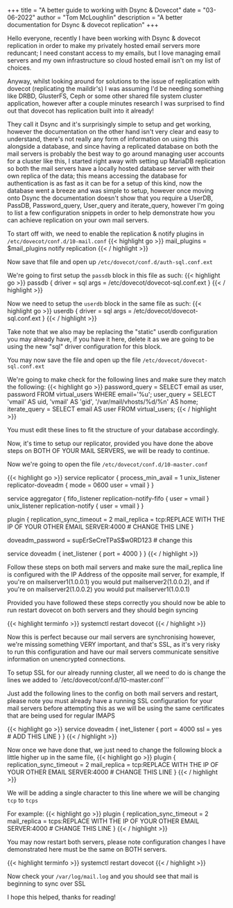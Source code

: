 +++
title = "A better guide to working with Dsync & Dovecot"
date = "03-06-2022"
author = "Tom McLoughlin"
description = "A better documentation for Dsync & dovecot replication"
+++

Hello everyone, recently I have been working with Dsync & dovecot replication in order to make my privately hosted email servers more reduncant; I need constant access to my emails, but I love managing email servers and my own infrastructure so cloud hosted email isn't on my list of choices.

Anyway, whilst looking around for solutions to the issue of replication with dovecot (replicating the maildir's) I was assuming I'd be needing something like DRBD, GlusterFS, Ceph or some other shared file system cluster application, however after a couple minutes research I was surprised to find out that dovecot has replication built into it already!

They call it Dsync and it's surprisingly simple to setup and get working, however the documentation on the other hand isn't very clear and easy to understand, there's not really any form of information on using this alongside a database, and since having a replicated database on both the mail servers is probably the best way to go around managing user accounts for a cluster like this, I started right away with setting up MariaDB replication so both the mail servers have a locally hosted database server with their own replica of the data; this means accessing the database for authentication is as fast as it can be for a setup of this kind, now the database went a breeze and was simple to setup, however once moving onto Dsync the documentation doesn't show that you require a UserDB, PassDB, Password_query, User_query and iterate_query, however I'm going to list a few configuration snippets in order to help demonstrate how you can achieve replication on your own mail servers.

To start off with, we need to enable the replication & notify plugins in ```/etc/dovecot/conf.d/10-mail.conf```
{{< highlight go >}}
mail_plugins = $mail_plugins notify replication
{{< / highlight >}}

Now save that file and open up ```/etc/dovecot/conf.d/auth-sql.conf.ext```

We're going to first setup the ```passdb``` block in this file as such:
{{< highlight go >}}
passdb {
    driver = sql
    args = /etc/dovecot/dovecot-sql.conf.ext
}
{{< / highlight >}}

Now we need to setup the ```userdb``` block in the same file as such:
{{< highlight go >}}
userdb {
    driver = sql
    args = /etc/dovecot/dovecot-sql.conf.ext
}
{{< / highlight >}}

Take note that we also may be replacing the "static" userdb configuration you may already have, if you have it here, delete it as we are going to be using the new "sql" driver configuration for this block.

You may now save the file and open up the file ```/etc/dovecot/dovecot-sql.conf.ext```

We're going to make check for the following lines and make sure they match the following:
{{< highlight go >}}
password_query = SELECT email as user, password FROM virtual_users WHERE email='%u';
user_query = SELECT 'vmail' AS uid, 'vmail' AS 'gid', '/var/mail/vhosts/%d/%n' AS home;
iterate_query = SELECT email AS user FROM virtual_users;
{{< / highlight >}}

You must edit these lines to fit the structure of your database accordingly.

Now, it's time to setup our replicator, provided you have done the above steps on BOTH OF YOUR MAIL SERVERS, we will be ready to continue.

Now we're going to open the file ```/etc/dovecot/conf.d/10-master.conf```

{{< highlight go >}}
service replicator {
  process_min_avail = 1
  unix_listener replicator-doveadm {
    mode = 0600
    user = vmail
  }
}

service aggregator {
  fifo_listener replication-notify-fifo {
    user = vmail
  }
  unix_listener replication-notify {
    user = vmail
  }
}

plugin {
  replication_sync_timeout = 2
  mail_replica = tcp:REPLACE WITH THE IP OF YOUR OTHER EMAIL SERVER:4000 # CHANGE THIS LINE
}

doveadm_password = supErSeCreTPaS$w0RD123 # change this

service doveadm {
  inet_listener {
    port = 4000
  }
}
{{< / highlight >}}

Follow these steps on both mail servers and make sure the mail_replica line is configured with the IP Address of the opposite mail server, for example,
If you're on mailserver1(1.0.0.1) you would put mailserver2(1.0.0.2), and if you're on mailserver2(1.0.0.2) you would put mailserver1(1.0.0.1)

Provided you have followed these steps correctly you should now be able to run restart dovecot on both servers and they should begin syncing

{{< highlight terminfo >}}
systemctl restart dovecot
{{< / highlight >}}

Now this is perfect because our mail servers are synchronising however, we're missing something VERY important, and that's SSL,
as it's very risky to run this configuration and have our mail servers communicate sensitive information on unencrypted connections.

To setup SSL for our already running cluster, all we need to do is change the lines we added to `/etc/dovecot/conf.d/10-master.conf```

Just add the following lines to the config on both mail servers and restart, please note you must already have a running SSL configuration for your mail servers before attempting this as we will be using the same certificates that are being used for regular IMAPS

{{< highlight go >}}
service doveadm {
  inet_listener {
    port = 4000
    ssl = yes # ADD THIS LINE
  }
}
{{< / highlight >}}

Now once we have done that, we just need to change the following block a little higher up in the same file,
{{< highlight go >}}
plugin {
  replication_sync_timeout = 2
  mail_replica = tcp:REPLACE WITH THE IP OF YOUR OTHER EMAIL SERVER:4000 # CHANGE THIS LINE
}
{{< / highlight >}}

We will be adding a single character to this line where we will be changing `tcp` to `tcps`

For example:
{{< highlight go >}}
plugin {
  replication_sync_timeout = 2
  mail_replica = tcps:REPLACE WITH THE IP OF YOUR OTHER EMAIL SERVER:4000 # CHANGE THIS LINE
}
{{< / highlight >}}

You may now restart both servers, please note configuration changes I have demonstrated here must be the same on BOTH servers.

{{< highlight terminfo >}}
systemctl restart dovecot
{{< / highlight >}}

Now check your ```/var/log/mail.log``` and you should see that mail is beginning to sync over SSL

I hope this helped, thanks for reading!